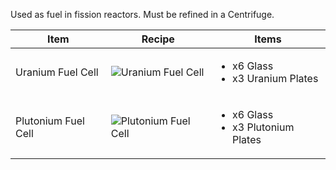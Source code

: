 Used as fuel in fission reactors. Must be refined in a Centrifuge.

| Item | Recipe | Items |
|------|--------|-------|
| Uranium Fuel Cell | ![Uranium Fuel Cell](https://cdn.discordapp.com/attachments/739536694398812230/879558238876631050/uranium_fuel_cell.png) | <ul><li>x6 Glass</li><li>x3 Uranium Plates</li></ul> |
| Plutonium Fuel Cell | ![Plutonium Fuel Cell](https://cdn.discordapp.com/attachments/739536694398812230/879558263941767248/plutonium_fuel_cell.png) | <ul><li>x6 Glass</li><li>x3 Plutonium Plates</li></ul> |